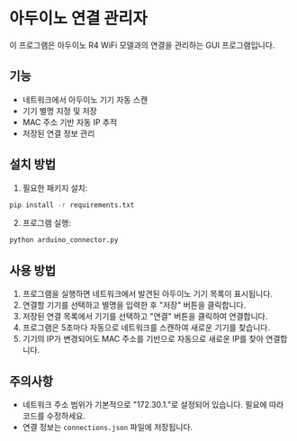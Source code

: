 # 아두이노 연결 관리자

이 프로그램은 아두이노 R4 WiFi 모델과의 연결을 관리하는 GUI 프로그램입니다.

## 기능

- 네트워크에서 아두이노 기기 자동 스캔
- 기기 별명 지정 및 저장
- MAC 주소 기반 자동 IP 추적
- 저장된 연결 정보 관리

## 설치 방법

1. 필요한 패키지 설치:
```bash
pip install -r requirements.txt
```

2. 프로그램 실행:
```bash
python arduino_connector.py
```

## 사용 방법

1. 프로그램을 실행하면 네트워크에서 발견된 아두이노 기기 목록이 표시됩니다.
2. 연결할 기기를 선택하고 별명을 입력한 후 "저장" 버튼을 클릭합니다.
3. 저장된 연결 목록에서 기기를 선택하고 "연결" 버튼을 클릭하여 연결합니다.
4. 프로그램은 5초마다 자동으로 네트워크를 스캔하여 새로운 기기를 찾습니다.
5. 기기의 IP가 변경되어도 MAC 주소를 기반으로 자동으로 새로운 IP를 찾아 연결합니다.

## 주의사항

- 네트워크 주소 범위가 기본적으로 "172.30.1."로 설정되어 있습니다. 필요에 따라 코드를 수정하세요.
- 연결 정보는 `connections.json` 파일에 저장됩니다. 